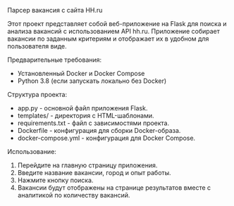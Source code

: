 Парсер вакансия с сайта HH.ru

Этот проект представляет собой веб-приложение на Flask для поиска и анализа вакансий с использованием API hh.ru. Приложение собирает вакансии по заданным критериям и отображает их в удобном для пользователя виде.


Предварительные требования:

- Установленный Docker и Docker Compose
- Python 3.8 (если запускать локально без Docker)


 Структура проекта:
- app.py - основной файл приложения Flask.
- templates/ - директория с HTML-шаблонами.
- requirements.txt - файл с зависимостями проекта.
- Dockerfile - конфигурация для сборки Docker-образа.
- docker-compose.yml - конфигурация для Docker Compose.

  
Использование: 

1) Перейдите на главную страницу приложения.
2) Введите название вакансии, город и опыт работы.
3) Нажмите кнопку поиска.
4) Вакансии будут отображены на странице результатов вместе с аналитикой по количеству вакансий.

